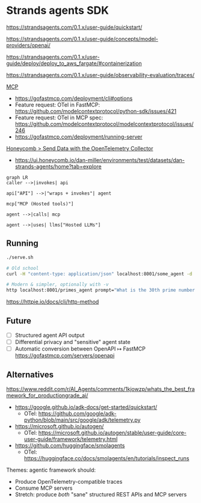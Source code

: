 # Strands agents SDK

https://strandsagents.com/0.1.x/user-guide/quickstart/

https://strandsagents.com/0.1.x/user-guide/concepts/model-providers/openai/

https://strandsagents.com/0.1.x/user-guide/deploy/deploy_to_aws_fargate/#containerization

https://strandsagents.com/0.1.x/user-guide/observability-evaluation/traces/

[MCP](https://strandsagents.com/0.1.x/examples/python/mcp_calculator/)

- https://gofastmcp.com/deployment/cli#options
- Feature request: OTel in FastMCP: https://github.com/modelcontextprotocol/python-sdk/issues/421
- Feature request: OTel in MCP spec: https://github.com/modelcontextprotocol/modelcontextprotocol/issues/246
- https://gofastmcp.com/deployment/running-server

[Honeycomb &gt;  Send Data with the OpenTelemetry Collector](https://docs.honeycomb.io/send-data/opentelemetry/collector/)

- https://ui.honeycomb.io/dan-miller/environments/test/datasets/dan-strands-agents/home?tab=explore

``` mermaid
graph LR
caller -->|invokes| api

api["API"] -->|"wraps + invokes"| agent

mcp["MCP (Hosted tools)"]

agent -->|calls| mcp

agent -->|uses| llms["Hosted LLMs"]
```

## Running

``` bash
./serve.sh

# Old school
curl -H "content-type: application/json" localhost:8001/some_agent -d '{"prompt": "What is the 30th prime number divided by the 10th prime number."}'

# Modern & simpler, optionally with -v
http localhost:8001/primes_agent prompt="What is the 30th prime number divided by the 10th prime number."
```

https://httpie.io/docs/cli/http-method

## Future

- [ ] Structured agent API output
- [ ] Differential privacy and "sensitive" agent state
- [ ] Automatic conversion between OpenAPI &mapsto; FastMCP https://gofastmcp.com/servers/openapi

## Alternatives

https://www.reddit.com/r/AI_Agents/comments/1kjowzp/whats_the_best_framework_for_productiongrade_ai/

- https://google.github.io/adk-docs/get-started/quickstart/
    - OTel: https://github.com/google/adk-python/blob/main/src/google/adk/telemetry.py
- https://microsoft.github.io/autogen/
    - OTel: https://microsoft.github.io/autogen/stable/user-guide/core-user-guide/framework/telemetry.html
- https://github.com/huggingface/smolagents
    - OTel: https://huggingface.co/docs/smolagents/en/tutorials/inspect_runs

Themes: agentic framework should:

- Produce OpenTelemetry-compatible traces
- Consume MCP servers
- Stretch: produce _both_ "sane" structured REST APIs and MCP servers

